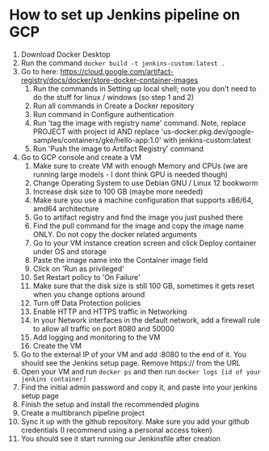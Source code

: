 # How to set up Jenkins pipeline on GCP

1. Download Docker Desktop
2. Run the command `docker build -t jenkins-custom:latest .`
3. Go to here: https://cloud.google.com/artifact-registry/docs/docker/store-docker-container-images
   1. Run the commands in Setting up local shell; note you don't need to do the stuff for linux / windows (so step 1 and 2)
   2. Run all commands in Create a Docker repository
   3. Run command in Configure authentication
   4. Run 'tag the image with registry name' command. Note, replace PROJECT with project id AND replace 'us-docker.pkg.dev/google-samples/containers/gke/hello-app:1.0' with jenkins-custom:latest
   5. Run 'Push the image to Artifact Registry' command
4. Go to GCP console and create a VM
   1. Make sure to create VM with enough Memory and CPUs (we are running large models - I dont think GPU is needed though)
   2. Change Operating System to use Debian GNU / Linux 12 bookworm
   3. Increase disk size to 100 GB (maybe more needed)
   4. Make sure you use a machine configuration that supports x86/64, amd64 architecture
   5. Go to artifact registry and find the image you just pushed there
   6. Find the pull command for the image and copy the image name ONLY. Do not copy the docker related arguments
   7. Go to your VM instance creation screen and click Deploy container under OS and storage
   8. Paste the image name into the Container image field
   9. Click on 'Run as privileged'
   10. Set Restart policy to 'On Failure'
   11. Make sure that the disk size is still 100 GB, sometimes it gets reset when you change options around
   12. Turn off Data Protection policies
   13. Enable HTTP and HTTPS traffic in Networking
   14. In your Network interfaces in the default network, add a firewall rule to allow all traffic on port 8080 and 50000
   15. Add logging and monitoring to the VM
   16. Create the VM
5. Go to the external IP of your VM and add :8080 to the end of it. You should see the Jenkins setup page. Remove https:// from the URL
6. Open your VM and run `docker ps` and then run `docker logs [id of your jenkins container]`
7. Find the initial admin password and copy it, and paste into your jenkins setup page
8. Finish the setup and install the recommended plugins
9. Create a multibranch pipeline project
10. Sync it up with the github repository. Make sure you add your github credentials (I recommend using a personal access token)
11. You should see it start running our Jenkinsfile after creation


